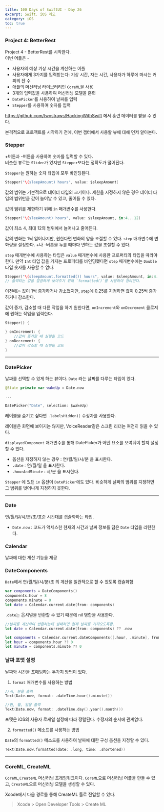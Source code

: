 ```yaml
---
title: 100 Days of SwiftUI - Day 26
excerpt: Swift, iOS 메모
category: iOS
toc: true
---
```


### Project 4: BetterRest
Project 4 - BetterRest를 시작한다.  
이번 어플은 - 

- 사용자의 예상 기상 시간을 계산하는 어플
- 사용자에게 3가지를 입력받는다: 기상 시간, 자는 시간, 사용자가 하루에 마시는 커피의 잔 수
- 애플의 머신러닝 라이브러리인 `CoreML`을 사용
- 3개의 입력값을 사용하여 머신러닝 모델을 훈련
- `DatePicker`를 사용하여 날짜를 입력
- `Stepper`를 사용하여 숫자를 입력

https://github.com/twostraws/HackingWithSwift 에서 훈련 데이터를 받을 수 있다.

본격적으로 프로젝트를 시작하기 전에, 이번 챕터에서 사용할 뷰에 대해 먼저 알아본다.

### Stepper

+버튼과 -버튼을 사용하여 숫자를 입력할 수 있다.  
비슷한 뷰로는 `Slider`가 있지만 `Stepper`보다는 정확도가 떨어진다.  

`Stepper`는 원하는 숫자 타입에 모두 바인딩된다.

~~~swift
Stepper("\(sleepAmount) hours", value: $sleepAmount)
~~~

값의 범위는 기본적으로 데이터 타입의 크기이다. 제한을 지정하지 않은 경우 데이터 타입의 범위만큼 값이 늘어날 수 있고, 줄어들 수 있다.

값의 범위를 제한하기 위해 `in` 매개변수를 사용한다.

~~~swift
Stepper("\(sleeAmount) hours", value: $sleepAmount, in:4...12)
~~~

값이 최소 4, 최대 12의 범위에서 늘어나고 줄어든다.

값의 변화는 1씩 일어나지만, 원한다면 변화의 양을 조절할 수 있다. `step` 매개변수에 변화량을 설정한다. 
+나 -버튼을 누를 때마다 변하는 값을 조절할 수 있다.

`step` 매개변수에 사용하는 타입은 `value` 매개변수에 사용한 프로퍼티의 타입을 따라야 한다.
만약 `Int` 타입 값을 가지는 프로퍼티를 바인딩했다면 `step` 매개변수에는 `Double` 타입 숫자를 사용할 수 없다.

~~~swift
Stepper("\(sleepAmount.formatted()) hours", value: $sleepAmount, in:4...12, step:0.25)
// 출력되는 값을 깔끔하게 보여주기 위해 `formatted()`를 사용하여 정리한다.
~~~

이전에는 값이 1씩 증가하거나 감소했지만, `step`에 0.25를 지정하면 값이 0.25씩 증가하거나 감소한다.

값이 증가, 감소할 때 다른 작업을 하기 원한다면, `onIncrement`와 `onDecrement` 클로저에 원하는 작업을 입력한다.

~~~swift
Stepper() {

} onIncrement: {
	//값이 증가할 때 실행될 코드
} onDecrement: {
	//값이 감소할 때 실행될 코드
}
~~~
---
### DatePicker

날짜를 선택할 수 있게 하는 뷰이다. 
`Date` 라는 날짜를 다루는 타입이 있다.

~~~swift
@State private var wakeUp = Date.now

...

DatePicker("Date", selection: $wakeUp)
~~~

레이블을 숨기고 싶다면 `.labelsHidden()` 수정자를 사용한다.

레이블은 화면에 보이지는 않지만, VoiceReader같은 스크린 리더는 여전히 읽을 수 있다.

`displayedComponent` 매개변수를 통해 DatePicker가 어떤 요소를 보여줘야 할지 설정할 수 있다.
- 옵션을 지정하지 않는 경우 : 연/월/일/시/분 을 표시한다.
- `.date` : 연/월/일 을 표시한다.
- `.hourAndMinute` :  시/분 을 표시한다.

`Stepper` 에 있던 `in` 옵션이 `DatePicker`에도 있다. 비슷하게 날짜의 범위를 지정하면 그 범위를 벗어나게 지정하지 못한다.

---

### Date

연/월/일/시/분/초/표준 시간대를 캡슐화하는 타입.

- `Date.now` : 코드가 액세스한 현재의 시간과 날짜 정보를 담은 `Date` 타입을 리턴한다. 

### Calendar

날짜에 대한 계산 기능을 제공

### DateComponents
`Date`에서 연/월/일/시/분/초 의 계산을 일관적으로 할 수 있도록 캡슐화함

~~~swift
var components = DateComponents()
components.hour = 8
components.minute = 0
let date = Calendar.current.date(from: components)
~~~

`.date`는 옵셔널을 반환할 수 있기 때문에 nil 병합을 사용한다.

~~~swift
//날짜를 계산하여 반환하는데 실패하면 현재 날짜를 가져오도록함.
let date = Calendar.current.date(from: components) ?? .now
~~~


~~~swift
let components = Calendar.current.dateComponents([.hour, .minute], from: someDate)
let hour = components.hour ?? 0
let minute = components.minute ?? 0
~~~

### 날짜 포맷 설정

날짜와 시간을 포매팅하는 두가지 방법이 있다.

1. `format` 매개변수를 사용하는 방법
~~~swift
//시, 분을 출력
Text(Date.now, format: .dateTime.hour().minute())

//연, 월, 일을 출력
Text(Date.now, format: .dateTime.day().year().month())
~~~

포맷은 iOS의 사용자 로케일 설정에 따라 정렬된다. 수정자의 순서에 관계없다.

2. `formatted()` 메소드를 사용하는 방법

`Date`의 `formatted()` 메소드를 사용하여 날짜에 대한 구성 옵션을 지정할 수 있다.

~~~swift
Text(Date.now.formatted(date: .long, time: .shortened))
~~~

---

### CoreML, CreateML

`CoreML`,`CreateML` 머신러닝 프레임워크이다. `CoreML`으로 머신러닝 어플을 만들 수 있고, `CreateML`으로 머신러닝 모델을 생성할 수 있다.

Xcode에서 다음 경로를 통해 CreateML 툴로 진입할 수 있다.  
> Xcode > Open Developer Tools > Create ML 
